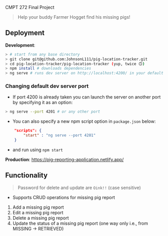 CMPT 272 Final Project

> Help your buddy Farmer Hogget find his missing pigs!
## Deployment

**Development**:
```bash
> # start from any base directory
> git clone git@github.com:JohnsonL111/pig-location-tracker.git
> cd pig-location-tracker/pig-location-tracker (yup, twice 🙃)
> npm install # downloads dependencies
> ng serve # runs dev server on http://localhost:4200/ in your default browser
```
### Changing default dev server port
- If port 4200 is already taken you can launch the server on another port by specifying it as an option:
```bash
> ng serve --port 4201 # or any other port
```
- You can also specify a new npm script option in `package.json` below:
```json
    "scripts": {
        "start" : "ng serve --port 4201"
    }
```
- and run using `npm start`

**Production**: https://pig-reporting-application.netlify.app/ 

## Functionality
> Password for delete and update are `Oink!!` (case sensitive)

- Supports CRUD operations for missing pig report
1. Add a missing pig report
2. Edit a missing pig report
3. Delete a missing pig report
4. Update the status of a missing pig report (one way only i.e., from MISSING -> RETRIEVED)


